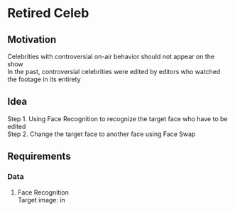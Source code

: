# Retired Celeb

## Motivation
Celebrities with controversial on-air behavior should not appear on the show<br/>
In the past, controversial celebrities were edited by editors who watched the footage in its entirety

## Idea
Step 1. Using Face Recognition to recognize the target face who have to be edited<br/>
Step 2. Change the target face to another face using Face Swap

## Requirements
### Data
1. Face Recognition<br/>
Target image: in 
